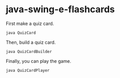 # java-swing-e-flashcards

First make a quiz card.
```
java QuizCard
```

Then, build a quiz card.
```
java QuizCardBuilder
```
Finally, you can play the game.
```
java QuizCardPlayer
```
